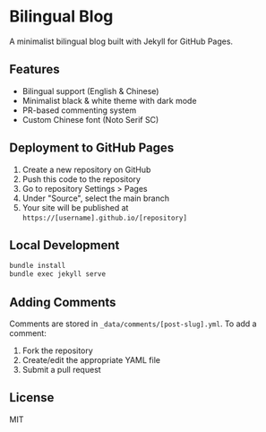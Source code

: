 # Bilingual Blog

A minimalist bilingual blog built with Jekyll for GitHub Pages.

## Features
- Bilingual support (English & Chinese)
- Minimalist black & white theme with dark mode
- PR-based commenting system
- Custom Chinese font (Noto Serif SC)

## Deployment to GitHub Pages

1. Create a new repository on GitHub
2. Push this code to the repository
3. Go to repository Settings > Pages
4. Under "Source", select the main branch
5. Your site will be published at `https://[username].github.io/[repository]`

## Local Development

```bash
bundle install
bundle exec jekyll serve
```

## Adding Comments

Comments are stored in `_data/comments/[post-slug].yml`. To add a comment:
1. Fork the repository
2. Create/edit the appropriate YAML file
3. Submit a pull request

## License

MIT

